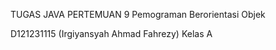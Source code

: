 TUGAS JAVA PERTEMUAN 9 Pemograman Berorientasi Objek

D121231115 (Irgiyansyah Ahmad Fahrezy) Kelas A
